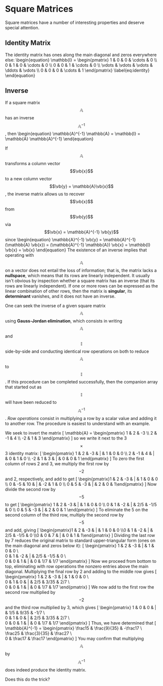 # Square Matrices

Square matrices have a number of interesting properties and deserve special attention.

## Identity Matrix

The identity matrix has ones along the main diagonal and zeros everywhere else:
\begin{equation}
  \mathbb{I} = \begin{pmatrix}
    1 & 0 & 0 & \cdots & 0 \\\  0 & 1 & 0 & \cdots & 0 \\\ 0 & 0 & 1 & \cdots & 0 \\\ \vdots & \vdots & \vdots & \ddots & \vdots \\\ 0 & 0 & 0 & \cdots & 1
    \end{pmatrix}
    \label{eq:identity}
\end{equation}

## Inverse

If a square matrix $$\mathbb{A}$$ has an inverse $$\mathbb{A}^{-1}$$, then
\begin{equation}
  \mathbb{A}^{-1} \mathbb{A} = \mathbb{I} = \mathbb{A} \mathbb{A}^{-1}
\end{equation}

If $$\mathbb{A}$$ transforms a column vector $$\vb{x}$$ to a new column vector $$\vb{y} = \mathbb{A}\vb{x}$$, the inverse matrix allows us to recover $$\vb{x}$$ from  $$\vb{y}$$ via $$\vb{x} = \mathbb{A}^{-1} \vb{y}$$ since
\begin{equation}
  \mathbb{A}^{-1} \vb{y} = \mathbb{A}^{-1} (\mathbb{A} \vb{x}) = (\mathbb{A}^{-1} \mathbb{A}) \vb{x} =  \mathbb{I} \vb{x} = \vb{x}
\end{equation}
The existence of an inverse implies that operating with $$\mathbb{A}$$ on a vector does not entail the loss of information; that is, the matrix lacks a **nullspace**, which means that its rows are linearly independent. It usually isn't obvious by inspection whether a square matrix has an inverse (that its rows are linearly independent). If one or more rows can be expressed as the linear combination of other rows, then the matrix is **singular**, its **determinant** vanishes, and it does not have an inverse.

One can seek the inverse of a given square matrix $$\mathbb{A}$$ using **Gauss-Jordan elimination**, which consists in writing $$\mathbb{A}$$ and $$\mathbb{I}$$ side-by-side and conducting identical row operations on both to reduce $$\mathbb{A}$$ to $$\mathbb{I}$$. If this procedure can be completed successfully, then the companion array that started out as $$\mathbb{I}$$ will have been reduced to $$\mathbb{A}^{-1}$$. *Row operations* consist in multiplying a row by a scalar value and adding it to another row. The procedure is easiest to understand with an example.

We seek to invert the matrix
\[
  \mathbb{A} = \begin{pmatrix} 1 & 2 & -3 \\\ 2 & -1 & 4 \\\ -2 & 1 & 3 \end{pmatrix}
\]
so we write it next to the 3$$\times$$3 identity matrix:
\[
\begin{pmatrix}
1 & 2 & -3 & | & 1 & 0 & 0 \\\ 2 & -1 & 4 & | & 0 & 1 & 0 \\\ -2 & 1 & 3 & | & 0 & 0 & 1
\end{pmatrix}
\]
To zero the first column of rows 2 and 3, we multiply the first row by $$-2$$ and 2, respectively, and add to get
\[
\begin{pmatrix}1 & 2 & -3 &  | &  1 & 0 & 0 \\\ 0 & -5 & 10 & | & -2 & 1 & 0 \\\ 0 & 5 & -3  & | &  2 & 0 & 1\end{pmatrix}
\]
Now divide the second row by $$-5$$ to get
\[
\begin{pmatrix}
1 & 2 & -3 &  | &  1 & 0 & 0 \\\ 0 & 1 & -2 & | & 2/5 & -1/5 & 0 \\\ 0 & 5 & -3  & | &  2 & 0 & 1
\end{pmatrix}
\]
To eliminate the 5 on the second column of the third row, multiply the second row by $$-5$$ and add, giving
\[
\begin{pmatrix}1 & 2 & -3 & | &  1 & 0 & 0 \\\0 & 1 & -2 & | & 2/5 & -1/5 & 0 \\\0 & 0 &  7 & | & 0 & 1 & 1\end{pmatrix}
\]
Dividing the last row by 7 reduces the original matrix to standard upper-triangular form (ones on the main diagonal and zeros below it):
\[
\begin{pmatrix}
1 & 2 & -3 & | &  1 & 0 & 0 \\\
0 & 1 & -2 & | & 2/5 & -1/5 & 0 \\\
0 & 0 &  1 & | & 0 & 1/7 & 1/7
\end{pmatrix}
\]
Now we proceed from bottom to top, eliminating with row operations the nonzero entries above the main diagonal. Multiplying the final row by 2 and adding to the middle row gives
\[
\begin{pmatrix}
1 & 2 & -3 & | &  1 & 0 & 0 \\\
0 & 1 &  0 & | & 2/5 & 3/35 & 2/7 \\\
0 & 0 &  1 & | & 0 & 1/7 & 1/7
\end{pmatrix}
\]
We now add to the first row the second row multiplied by $$-2$$ and the third row multiplied by 3, which gives
\[
\begin{pmatrix}
1 & 0 & 0 & | &  1/5 & 9/35 & -1/7 \\\
0 & 1 & 0 & | & 2/5 & 3/35 & 2/7 \\\
0 & 0 & 1 & | & 0 & 1/7 & 1/7
\end{pmatrix}
\]
Thus, we have determined that 
\[
  \mathbb{A}^{-1} = \begin{pmatrix}
 \frac15 & \frac{9}{35} & -\frac17 \\\
 \frac25 & \frac{3}{35} & \frac27 \\\
 0       & \frac17      & \frac17
 \end{pmatrix}
\]
You may confirm that multiplying $$\mathbb{A}$$ by $$\mathbb{A}^{-1}$$ does indeed produce the identity matrix.

Does this do the trick?
